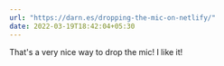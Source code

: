 ```yaml
---
url: "https://darn.es/dropping-the-mic-on-netlify/"
date: 2022-03-19T18:42:04+05:30
---
```


That's a very nice way to drop the mic! I like it!
